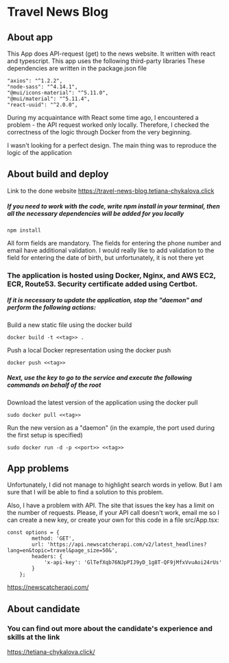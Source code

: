 # Travel News Blog

## About app

This App does API-request (get) to the news website. It written with react and typescript.
This app uses the following third-party libraries These dependencies are written in the package.json file

    "axios": "^1.2.2",
    "node-sass": "^4.14.1",
    "@mui/icons-material": "^5.11.0",
    "@mui/material": "^5.11.4",
    "react-uuid": "^2.0.0",
    
During my acquaintance with React some time ago, I encountered a problem - the API request worked only locally. Therefore, I checked the correctness of the logic through Docker from the very beginning.

I wasn't looking for a perfect design. The main thing was to reproduce the logic of the application

## About build and deploy

Link to the done website
https://travel-news-blog.tetiana-chykalova.click

##### If you need to work with the code, write npm install in your terminal, then all the necessary dependencies will be added for you locally

    npm install

All form fields are mandatory. The fields for entering the phone number and email have additional validation. I would really like to add validation to the field for entering the date of birth, but unfortunately, it is not there yet

### The application is hosted using Docker, Nginx, and AWS EC2, ECR, Route53. Security certificate added using Certbot.
##### If it is necessary to update the application, stop the "daemon" and perform the following actions:

Build a new static file using the docker build

    docker build -t <<tag>> .
    
Push a local Docker representation using the docker push

    docker push <<tag>>

##### Next, use the key to go to the service and execute the following commands on behalf of the root

Download the latest version of the application using the docker pull

    sudo docker pull <<tag>>

Run the new version as a "daemon" (in the example, the port used during the first setup is specified)

    sudo docker run -d -p <<port>> <<tag>>
    
## App problems

Unfortunately, I did not manage to highlight search words in yellow. But I am sure that I will be able to find a solution to this problem.

Also, I have a problem with API.
The site that issues the key has a limit on the number of requests. Please, if your API call doesn't work, email me so I can create a new key, or create your own for this code in a file src/App.tsx:

```
const options = {
        method: 'GET',
        url: 'https://api.newscatcherapi.com/v2/latest_headlines?lang=en&topic=travel&page_size=50&',
        headers: {
            'x-api-key': 'GlTefXqb76NJpPIJ9yD_1g8T-QF9jMfxVvuAoi24rUs'
        }
    };
```
https://newscatcherapi.com/

## About candidate
### You can find out more about the candidate's experience and skills at the link
https://tetiana-chykalova.click/
